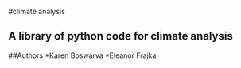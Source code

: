 
#climate analysis
## A library of python code for climate analysis
##Authors
*Karen Boswarva
*Eleanor Frajka

